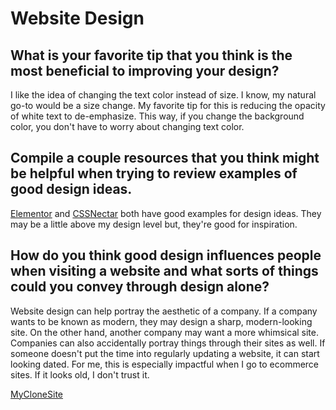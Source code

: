 # Website Design

## What is your favorite tip that you think is the most beneficial to improving your design?
I like the idea of changing the text color instead of size. I know, my natural go-to would be a size change. My favorite tip for this is reducing the opacity of white text to de-emphasize. This way, if you change the background color, you don't have to worry about changing text color.

## Compile a couple resources that you think might be helpful when trying to review examples of good design ideas.

[Elementor](https://elementor.com/blog/category/showcase/) 
 and 
[CSSNectar](https://cssnectar.com/css-gallery/winners/) both have good examples for design ideas. They may be a little above my design level but, they're good for inspiration.

## How do you think good design influences people when visiting a website and what sorts of things could you convey through design alone?
Website design can help portray the aesthetic of a company. If a company wants to be known as modern, they may design a sharp, modern-looking site. On the other hand, another company may want a more whimsical site. Companies can also accidentally portray things through their sites as well. If someone doesn't put the time into regularly updating a website, it can start looking dated. For me, this is especially impactful when I go to ecommerce sites. If it looks old, I don't trust it.

[MyCloneSite](https://amanda-rice.github.io/cloneSite/)